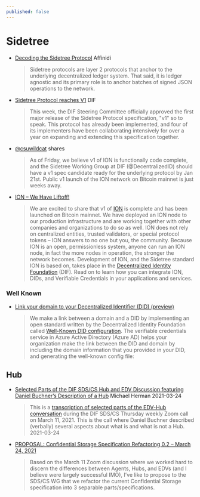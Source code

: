 ```yaml
---
published: false
---
```

# Sidetree
* [Decoding the Sidetree Protocol](https://academy.affinidi.com/decoding-the-sidetree-protocol-18d8bfa39257) Affinidi
  > Sidetree protocols are layer 2 protocols that anchor to the underlying decentralized ledger system. That said, it is ledger agnostic and its primary role is to anchor batches of signed JSON operations to the network.
* [Sidetree Protocol reaches V1](https://blog.identity.foundation/sidetree-protocol-reaches-v1/) DIF
  > This week, the DIF Steering Committee officially approved the first major release of the Sidetree Protocol specification, "v1" so to speak. This protocol has already been implemented, and four of its implementers have been collaborating intensively for over a year on expanding and extending this specification together.
* [@csuwildcat](https://twitter.com/csuwildcat) shares
  > As of Friday, we believe v1 of ION is functionally code complete, and the Sidetree Working Group at DIF (@DecentralizedID) should have a v1 spec candidate ready for the underlying protocol by Jan 21st. Public v1 launch of the ION network on Bitcoin mainnet is just weeks away.
  
* [ION – We Have Liftoff!](https://techcommunity.microsoft.com/t5/identity-standards-blog/ion-we-have-liftoff/ba-p/1441555)
  > We are excited to share that v1 of [ION](https://identity.foundation/ion/) is complete and has been launched on Bitcoin mainnet. We have deployed an ION node to our production infrastructure and are working together with other companies and organizations to do so as well. ION does not rely on centralized entities, trusted validators, or special protocol tokens – ION answers to no one but you, the community. Because ION is an open, permissionless system, anyone can run an ION node, in fact the more nodes in operation, the stronger the network becomes. Development of ION, and the Sidetree standard ION is based on, takes place in the [Decentralized Identity Foundation](https://identity.foundation/) (DIF). Read on to learn how you can integrate ION, DIDs, and Verifiable Credentials in your applications and services.


### Well Known
* [Link your domain to your Decentralized Identifier (DID) (preview)](https://docs.microsoft.com/en-us/azure/active-directory/verifiable-credentials/how-to-dnsbind)
  > We make a link between a domain and a DID by implementing an open standard written by the Decentralized Identity Foundation called [Well-Known DID configuration](https://identity.foundation/.well-known/resources/did-configuration/). The verifiable credentials service in Azure Active Directory (Azure AD) helps your organization make the link between the DID and domain by including the domain information that you provided in your DID, and generating the well-known config file:


## Hub
* [Selected Parts of the DIF SDS/CS Hub and EDV Discussion featuring Daniel Buchner’s Description of a Hub](https://hyperonomy.com/2021/03/24/transcription-of-selected-parts-of-the-dif-sds-cs-march-11-2021-zoom-call-hub-and-edv-discussion-featuring-daniel-buchners-description-of-a-hub/) Michael Herman 2021-03-24
  > This is a [transcription of selected parts of the EDV-Hub conversation](https://hyperonomy.com/2021/03/24/transcription-of-selected-parts-of-the-dif-sds-cs-march-11-2021-zoom-call-hub-and-edv-discussion-featuring-daniel-buchners-description-of-a-hub/) during the DIF SDS/CS Thursday weekly Zoom call on March 11, 2021. This is the call where Daniel Buchner described (verbally) several aspects about what is and what is not a Hub. 2021-03-24
* [PROPOSAL: Confidential Storage Specification Refactoring 0.2 – March 24, 2021](https://lists.w3.org/Archives/Public/public-credentials/2021Mar/0245.html)
  > Based on the March 11 Zoom discussion where we worked hard to discern the differences between Agents, Hubs, and EDVs (and I believe were largely successful IMO), I’ve like to propose to the SDS/CS WG that we refactor the current Confidential Storage specification into 3 separable parts/specifications.
